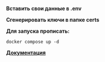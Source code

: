 <b>Вставить свои данные в .env</b>

<b>Сгенерировать ключи в папке certs</b>

<b>Для запуска прописать:</b>

<code>docker compose up -d</code>

[<b>Документация</b>](localhost:5466/#docs)